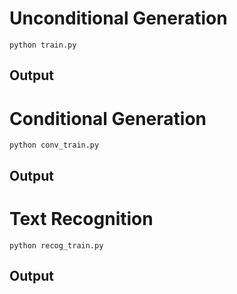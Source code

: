 
# Unconditional Generation

```
python train.py 

```
## Output

# Conditional Generation

```
python conv_train.py

```
## Output

# Text Recognition

```
python recog_train.py

```
## Output

